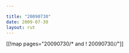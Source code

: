 ```yaml
---

title: "20090730"
date: 2009-07-30
layout: rut
---
```


[[!map pages="20090730/* and ! 20090730/*/*"]]
